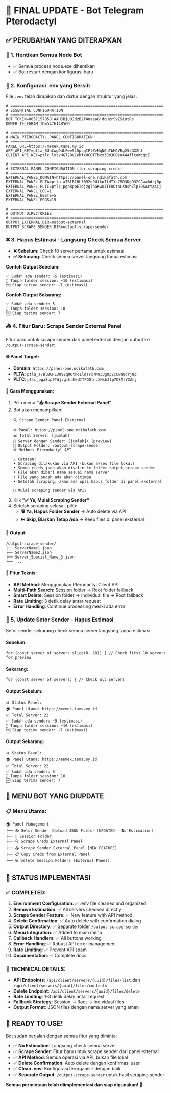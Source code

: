 # 🎉 FINAL UPDATE - Bot Telegram Pterodactyl

## ✅ PERUBAHAN YANG DITERAPKAN

### 🛑 **1. Hentikan Semua Node Bot**
- ✅ Semua process node.exe dihentikan
- ✅ Bot restart dengan konfigurasi baru

### 🔧 **2. Konfigurasi .env yang Bersih**
File `.env` telah dirapikan dan diatur dengan struktur yang jelas:

```env
# ===================================================================
# ESSENTIAL CONFIGURATION
# ===================================================================
BOT_TOKEN=8037157858:AAHJBjuOJdzB2f4naeaGjdcHzrSvZSiutRs
OWNER_TELEGRAM_ID=5476148500

# ===================================================================
# MAIN PTERODACTYL PANEL CONFIGURATION
# ===================================================================
PANEL_URL=https://memek.tams.my.id
APP_API_KEY=ptla_8UaCwgDdLFwe5L5pugIPlZvNqNGuTbHDVRg25zGX2hl
CLIENT_API_KEY=ptlc_lvtvHGT2OVCehfx0COTTbxx3Oo3OOsuA4AflteWcqtI

# ===================================================================
# EXTERNAL PANEL CONFIGURATION (for scraping creds)
# ===================================================================
EXTERNAL_PANEL_DOMAIN=https://panel-one.ndikafath.com
EXTERNAL_PANEL_PLTA=ptla_a7BlBCHL3092q9UtkoIldTYc7M93DgO32CCwa8drj8p
EXTERNAL_PANEL_PLTC=ptlc_pga8ppETdjzglhaKwUITFOOtnLXNshZlp7QSArYXALj
EXTERNAL_PANEL_LOC=1
EXTERNAL_PANEL_NESTS=5
EXTERNAL_PANEL_EGGS=15

# ===================================================================
# OUTPUT DIRECTORIES
# ===================================================================
OUTPUT_EXTERNAL_DIR=output-external
OUTPUT_SCRAPE_SENDER_DIR=output-scrape-sender
```

### ❌ **3. Hapus Estimasi - Langsung Check Semua Server**
- **❌ Sebelum**: Check 10 server pertama untuk estimasi
- **✅ Sekarang**: Check semua server langsung tanpa estimasi

**Contoh Output Sebelum:**
```
✅ Sudah ada sender: ~5 (estimasi)
📁 Tanpa folder session: ~10 (estimasi)
🆓 Siap terima sender: ~7 (estimasi)
```

**Contoh Output Sekarang:**
```
✅ Sudah ada sender: 5
📁 Tanpa folder session: 10
🆓 Siap terima sender: 7
```

### 📤 **4. Fitur Baru: Scrape Sender External Panel**
Fitur baru untuk scrape sender dari panel external dengan output ke `/output-scrape-sender`:

#### 🌐 **Panel Target:**
- **Domain**: `https://panel-one.ndikafath.com`
- **PLTA**: `ptla_a7BlBCHL3092q9UtkoIldTYc7M93DgO32CCwa8drj8p`
- **PLTC**: `ptlc_pga8ppETdjzglhaKwUITFOOtnLXNshZlp7QSArYXALj`

#### 🚀 **Cara Menggunakan:**
1. Pilih menu **"📤 Scrape Sender External Panel"**
2. Bot akan menampilkan:
   ```
   🔍 Scrape Sender Panel Eksternal

   🌐 Panel: https://panel-one.ndikafath.com
   📊 Total Server: [jumlah]
   🔑 Server dengan Sender: [jumlah]+ (preview)
   📁 Output Folder: /output-scrape-sender
   🌐 Method: Pterodactyl API

   ⚠️ Catatan:
   • Scraping dilakukan via API (bukan akses file lokal)
   • Semua creds.json akan disalin ke folder output-scrape-sender
   • File akan diberi nama sesuai nama server
   • File yang sudah ada akan ditimpa
   • Setelah scraping, akan ada opsi hapus folder di panel eksternal

   🚀 Mulai scraping sender via API?
   ```
3. Klik **"✅ Ya, Mulai Scraping Sender"**
4. Setelah scraping selesai, pilih:
   - **🗑️ Ya, Hapus Folder Sender** → Auto delete via API
   - **⏭️ Skip, Biarkan Tetap Ada** → Keep files di panel eksternal

#### 📁 **Output:**
```
/output-scrape-sender/
├── ServerName1.json
├── ServerName2.json
├── Server_Special_Name_3.json
└── ...
```

#### 🔧 **Fitur Teknis:**
- **API Method**: Menggunakan Pterodactyl Client API
- **Multi-Path Search**: Session folder → Root folder fallback
- **Smart Delete**: Session folder → Individual file → Root fallback
- **Rate Limiting**: 3 detik delay antar request
- **Error Handling**: Continue processing meski ada error

### 🔄 **5. Update Setor Sender - Hapus Estimasi**
Setor sender sekarang check semua server langsung tanpa estimasi:

#### **Sebelum:**
```
for (const server of servers.slice(0, 10)) { // Check first 10 servers for preview
```

#### **Sekarang:**
```
for (const server of servers) { // Check all servers
```

#### **Output Sebelum:**
```
📊 Status Panel:
🏠 Panel Utama: https://memek.tams.my.id
📈 Total Server: 22
✅ Sudah ada sender: ~5 (estimasi)
📁 Tanpa folder session: ~10 (estimasi)
🆓 Siap terima sender: ~7 (estimasi)
```

#### **Output Sekarang:**
```
📊 Status Panel:
🏠 Panel Utama: https://memek.tams.my.id
📈 Total Server: 22
✅ Sudah ada sender: 5
📁 Tanpa folder session: 10
🆓 Siap terima sender: 7
```

## 🎯 MENU BOT YANG DIUPDATE

### 📋 **Menu Utama:**
```
🏠 Panel Management
├── 📤 Setor Sender (Upload JSON Files) [UPDATED - No Estimation]
├── 📁 Session Folder
├── 🔍 Scrape Creds External Panel
├── 📤 Scrape Sender External Panel [NEW FEATURE]
├── 📋 Copy Creds from External Panel
└── 🗑️ Delete Session Folders (External Panel)
```

## 🚀 STATUS IMPLEMENTASI

### ✅ **COMPLETED:**
1. **Environment Configuration**: ✅ .env file cleaned and organized
2. **Remove Estimation**: ✅ All servers checked directly
3. **Scrape Sender Feature**: ✅ New feature with API method
4. **Delete Confirmation**: ✅ Auto delete with confirmation dialog
5. **Output Directory**: ✅ Separate folder `/output-scrape-sender`
6. **Menu Integration**: ✅ Added to main menu
7. **Callback Handlers**: ✅ All buttons working
8. **Error Handling**: ✅ Robust API error management
9. **Rate Limiting**: ✅ Prevent API spam
10. **Documentation**: ✅ Complete docs

### 🔧 **TECHNICAL DETAILS:**
- **API Endpoints**: `/api/client/servers/{uuid}/files/list` dan `/api/client/servers/{uuid}/files/contents`
- **Delete Endpoint**: `/api/client/servers/{uuid}/files/delete`
- **Rate Limiting**: 1-3 detik delay antar request
- **Fallback Strategy**: Session → Root → Individual files
- **Output Format**: JSON files dengan nama server yang aman

## 🎉 READY TO USE!

Bot sudah berjalan dengan semua fitur yang diminta:
- ✅ **No Estimation**: Langsung check semua server
- ✅ **Scrape Sender**: Fitur baru untuk scrape sender dari panel external
- ✅ **API Method**: Semua operasi via API, bukan file lokal
- ✅ **Delete Confirmation**: Auto delete dengan konfirmasi user
- ✅ **Clean .env**: Konfigurasi terorganisir dengan baik
- ✅ **Separate Output**: `/output-scrape-sender` untuk hasil scraping sender

**Semua permintaan telah diimplementasi dan siap digunakan!** 🌟
